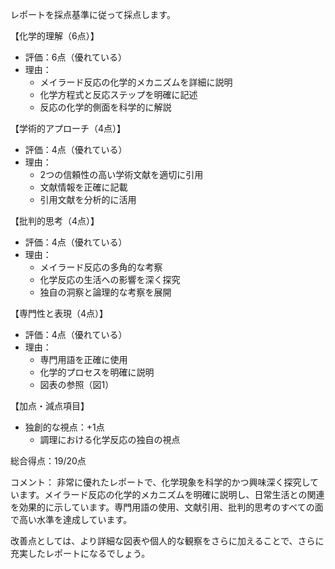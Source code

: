 レポートを採点基準に従って採点します。

【化学的理解（6点）】
- 評価：6点（優れている）
- 理由：
  * メイラード反応の化学的メカニズムを詳細に説明
  * 化学方程式と反応ステップを明確に記述
  * 反応の化学的側面を科学的に解説

【学術的アプローチ（4点）】
- 評価：4点（優れている）
- 理由：
  * 2つの信頼性の高い学術文献を適切に引用
  * 文献情報を正確に記載
  * 引用文献を分析的に活用

【批判的思考（4点）】
- 評価：4点（優れている）
- 理由：
  * メイラード反応の多角的な考察
  * 化学反応の生活への影響を深く探究
  * 独自の洞察と論理的な考察を展開

【専門性と表現（4点）】
- 評価：4点（優れている）
- 理由：
  * 専門用語を正確に使用
  * 化学的プロセスを明確に説明
  * 図表の参照（図1）

【加点・減点項目】
- 独創的な視点：+1点
  * 調理における化学反応の独自の視点

総合得点：19/20点

コメント：
非常に優れたレポートで、化学現象を科学的かつ興味深く探究しています。メイラード反応の化学的メカニズムを明確に説明し、日常生活との関連を効果的に示しています。専門用語の使用、文献引用、批判的思考のすべての面で高い水準を達成しています。

改善点としては、より詳細な図表や個人的な観察をさらに加えることで、さらに充実したレポートになるでしょう。